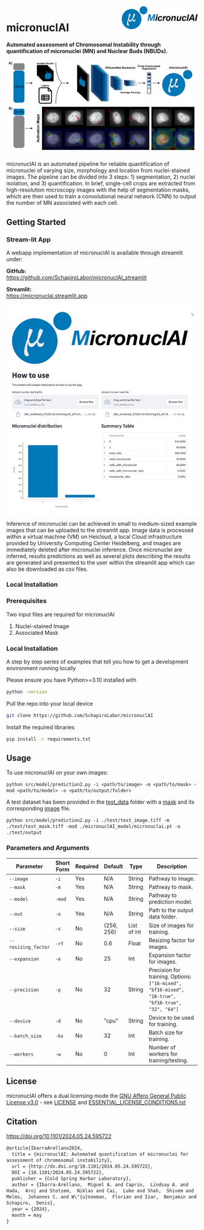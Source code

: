 
<img align="right" width="200" height="60" src= "images/logo_name.png">

# micronuclAI
**Automated assessment of Chromosomal Instability through quantification of micronuclei (MN) and Nuclear Buds (NBUDs).**

![screenshot](images/overview.png)

micronuclAI is an automated pipeline for reliable quantification of micronuclei of varying size, morphology and location from nuclei-stained images. The pipeline can be divided into 3 steps: 1) segmentation, 2) nuclei isolation, and 3) quantification. In brief, single-cell crops are extracted from high-resolution microscopy images with the help of segmentation masks, which are then used to train a convolutional neural network (CNN) to output the number of MN associated with each cell. 

## Getting Started

### Stream-lit App

A webapp implementation of micronuclAI is available through streamlit under:

**GitHub:**  
https://github.com/SchapiroLabor/micronuclAI_streamlit

**Streamlit:**  
https://micronuclai.streamlit.app



![screenshot](images/streamlit_app.png)

Inference of micronuclei can be achieved in small to medium-sized example images that can be uploaded to the streamlit app. Image data is processed within a virtual machine (VM) on Heicloud, a local Cloud infrastructure provided by University Computing Center Heidelberg, and images are immediately deleted after micronuclei inference. Once micronuclei are inferred, results predictions as well as several plots describing the results are generated and presented to the user within the streamlit app which can also be downloaded as csv files. 

### Local Installation 

### Prerequisites


Two input files are required for micronuclAI
1. Nuclei-stained Image 
2. Associated Mask 

### Local Installation

A step by step series of examples that tell you how to get a development
environment running locally

Please ensure you have Python>=3.10 installed with 

``` bash
python -version
```

Pull the repo into your local device

```bash
git clone https://github.com/SchapiroLabor/micronuclAI
```
Install the required libraries

 ``` bash
 pip install -r requirements.txt
 ```

## Usage

To use micronuclAI on your own images:

```
python src/model/prediction2.py -i <path/to/image> -m <path/to/mask> -mod <path/to/model> -o <path/to/output/folder>
```

A test dataset has been provided in the [test_data](test) folder with a [mask](test/test_mask.tiff) and its corresponding [image](test/test_image.tiff) file.

```
python src/model/prediction2.py -i ./test/test_image.tiff -m ./test/test_mask.tiff -mod ./micronuclAI_model/micronuclai.pt -o ./test/output
```

### Parameters and Arguments
| Parameter          | Short Form | Required | Default    | Type         | Description                                                                                       |
|--------------------|------------|----------|------------|--------------|---------------------------------------------------------------------------------------------------|
| `--image`          | `-i`       | Yes      | N/A        | String       | Pathway to image.                                                                                 |
| `--mask`           | `-m`       | Yes      | N/A        | String       | Pathway to mask.                                                                                  |
| `--model`          | `-mod`     | Yes      | N/A        | String       | Pathway to prediction model.                                                                      |
| `--out`            | `-o`       | Yes      | N/A        | String       | Path to the output data folder.                                                                   |
| `--size`           | `-s`       | No       | (256, 256) | List of int  | Size of images for training.                                                                      |
| `--resizing_factor`| `-rf`      | No       | 0.6        | Float        | Resizing factor for images.                                                                       |
| `--expansion`      | `-e`       | No       | 25         | Int          | Expansion factor for images.                                                                      |
| `--precision`      | `-p`       | No       | 32         | String       | Precision for training. Options: `["16-mixed", "bf16-mixed", "16-true", "bf16-true", "32", "64"]` |
| `--device`         | `-d`       | No       | "cpu"      | String       | Device to be used for training.                                                                   |
| `--batch_size`     | `-bs`      | No       | 32         | Int          | Batch size for training.                                                                          |
| `--workers`        | `-w`       | No       | 0          | Int          | Number of workers for training/testing.                                                           |


## License

micronuclAI offers a dual licensing mode the [GNU Affero General Public License v3.0](LICENSE) - see [LICENSE](LICENSE) and [ESSENTIAL_LICENSE_CONDITIONS.txt](ESSENTIAL_LICENSE_CONDITIONS.txt)

## Citation

https://doi.org/10.1101/2024.05.24.595722

```
@article{IbarraArellano2024,
  title = {micronuclAI: Automated quantification of micronuclei for assessment of chromosomal instability},
  url = {http://dx.doi.org/10.1101/2024.05.24.595722},
  DOI = {10.1101/2024.05.24.595722},
  publisher = {Cold Spring Harbor Laboratory},
  author = {Ibarra-Arellano,  Miguel A. and Caprio,  Lindsay A. and Hada,  Aroj and Stotzem,  Niklas and Cai,  Luke and Shah,  Shivem and Melms,  Johannes C. and W\"{u}nneman,  Florian and Izar,  Benjamin and Schapiro,  Denis},
  year = {2024},
  month = may 
}
```
